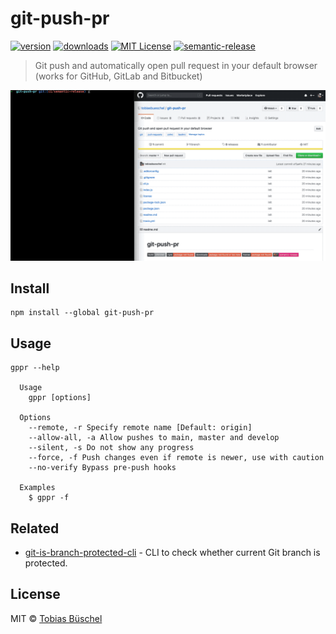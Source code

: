 # git-push-pr

[![version](https://img.shields.io/npm/v/git-push-pr.svg?style=flat-square)](http://npm.im/git-push-pr)
[![downloads](https://img.shields.io/npm/dm/git-push-pr.svg?style=flat-square)](http://npm-stat.com/charts.html?package=git-push-pr)
[![MIT License](https://img.shields.io/npm/l/git-push-pr.svg?style=flat-square)](http://opensource.org/licenses/MIT)
[![semantic-release](https://img.shields.io/badge/%20%20%F0%9F%93%A6%F0%9F%9A%80-semantic--release-e10079.svg?style=flat-square)](https://github.com/semantic-release/semantic-release)

> Git push and automatically open pull request in your default browser (works for GitHub, GitLab and Bitbucket)

![demo](./demo.gif)

## Install

```shell
npm install --global git-push-pr
```

## Usage

```shell
gppr --help

  Usage
    gppr [options]

  Options
    --remote, -r Specify remote name [Default: origin]
    --allow-all, -a Allow pushes to main, master and develop
    --silent, -s Do not show any progress
    --force, -f Push changes even if remote is newer, use with caution
    --no-verify Bypass pre-push hooks

  Examples
    $ gppr -f
```

## Related

- [git-is-branch-protected-cli](https://github.com/tobiasbueschel/git-is-branch-protected-cli) - CLI to check whether current Git branch is protected.

## License

MIT © [Tobias Büschel](https://github.com/tobiasbueschel)
